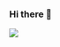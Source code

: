 ### Hi there 👋
<div>
  <img align="left" src="https://github-readme-stats.vercel.app/api?username=VXenomac&show_icons=true&count_private=true&include_all_commits=true&bg_color=30,e96443,904e95&title_color=fff&text_color=fff" />
<!--   <img align="right" src="https://github-readme-stats.vercel.app/api/top-langs/?username=VXenomac&count_private=true&include_all_commits=true" /> -->
</div>
<!--
**VXenomac/VXenomac** is a ✨ _special_ ✨ repository because its `README.md` (this file) appears on your GitHub profile.

Here are some ideas to get you started:

- 🔭 I’m currently working on ...
- 🌱 I’m currently learning ...
- 👯 I’m looking to collaborate on ...
- 🤔 I’m looking for help with ...
- 💬 Ask me about ...
- 📫 How to reach me: ...
- 😄 Pronouns: ...
- ⚡ Fun fact: ...
-->

